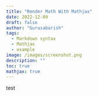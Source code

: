 ```yaml
---
title: "Render Math With Mathjax"
date: 2022-12-09
draft: false
author: "Gurusabarish"
tags:
  - Markdown syntax
  - Mathjax
  - example
image: /images/screenshot.png
description: ""
toc: true
mathjax: true
---
```

test
